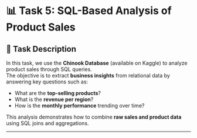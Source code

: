 # 📊 Task 5: SQL-Based Analysis of Product Sales

## 📌 Task Description
In this task, we use the **Chinook Database** (available on Kaggle) to analyze product sales through SQL queries.  
The objective is to extract **business insights** from relational data by answering key questions such as:
- What are the **top-selling products**?
- What is the **revenue per region**?
- How is the **monthly performance** trending over time?

This analysis demonstrates how to combine **raw sales and product data** using SQL joins and aggregations.

---
